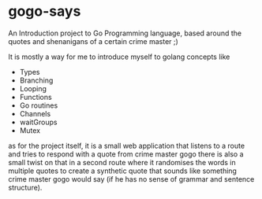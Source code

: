 # gogo-says
An Introduction project to Go Programming language, based around the quotes and shenanigans of a certain crime master ;)

It is mostly a way for me to introduce myself to golang concepts like

* Types
* Branching
* Looping 
* Functions
* Go routines
* Channels
* waitGroups
* Mutex

as for the project itself, it is a small web application that listens to a route and tries to respond with a quote
from crime master gogo there is also a small twist on that in a second route where it randomises the words in multiple
quotes to create a synthetic quote that sounds like something crime master gogo would say (if he has no sense of grammar and sentence structure).
